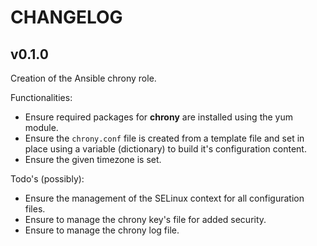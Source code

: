 CHANGELOG
=========

v0.1.0
------------
Creation of the Ansible chrony role.

Functionalities:
- Ensure required packages for **chrony** are installed using the yum module.
- Ensure the `chrony.conf` file is created from a template file and set in place using a variable (dictionary) to build it's configuration content.
- Ensure the given timezone is set.

Todo's (possibly):
- Ensure the management of the SELinux context for all configuration files.
- Ensure to manage the chrony key's file for added security.
- Ensure to manage the chrony log file.
